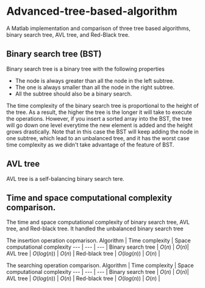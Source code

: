 # Advanced-tree-based-algorithm
A Matlab implementation and comparison of three tree based algorithms, binary search tree, AVL tree, and Red-Black tree.

## Binary search tree (BST)
Binary search tree is a binary tree with the following properties
* The node is always greater than all the node in the left subtree.
* The one is always smaller than all the node in the right subtree.
* All the subtree should also be a binary search.

The time complexity of the binary search tree is proportional to the height of the tree. As a result, the higher the tree is the longer it will take to execute the operations. However, if you insert a sorted array into the BST, the tree will go down one level everytime the new element is added and the height grows drastically. Note that in this case the BST will keep adding the node in one subtree, which lead to an unbalanced tree, and it has the worst case time complexity as we didn't take advantage of the feature of BST.

## AVL tree
AVL tree is a self-balancing binary search tere.

## Time and space computational complexity comparison.
The time and space computational complexity of binary search tree, AVL tree, and Red-black tree. It handled the unbalanced binary search tree 

The insertion operation copmarison.
Algorithm | Time complexity | Space computational complexity
--- | --- | --- |
Binary search tree | $O(n)$ | $O(n)$|
AVL tree |  $O(log(n))$ | $O(n)$ |
Red-black tree | $O(log(n))$ | $O(n)$ |

The searching operation comparison.
Algorithm | Time complexity | Space computational complexity
--- | --- | --- |
Binary search tree | $O(n)$ | $O(n)$|
AVL tree |  $O(log(n))$ | $O(n)$ |
Red-black tree | $O(log(n))$ | $O(n)$ |
